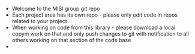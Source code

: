 - Welcome to the MISI group git repo
- Each project area has its own repo - please only edit code in repos related to your project
- When working on code from this library - please download a local copym work on that and only push changes to git with notification to all others working on that section of the code base
- 

<!---
MISI-Group/MISI-Group is a ✨ special ✨ repository because its `README.md` (this file) appears on your GitHub profile.
You can click the Preview link to take a look at your changes.
--->
